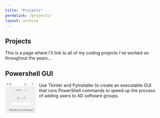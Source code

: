 ```yaml
---
title: "Projects"
permalink: /projects/
layout: archive
---
```


## Projects

This is a page where I'll link to all of my coding projects I've worked on throughout the years...


## Powershell GUI
<img src="/files/images/powershellExample.jpg" alt="GUI Example" width="100" height="100" style="float: left; margin-right: 10px;">
Use Tkinter and PyInstaller to create an executable GUI that runs PowerShell commands to speed up the process of adding users to AD software groups.
